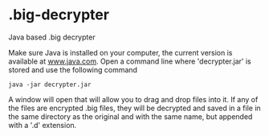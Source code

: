 # .big-decrypter
Java based .big decrypter

Make sure Java is installed on your computer, the current version is available at www.java.com.
Open a command line where 'decrypter.jar' is stored and use the following command

    java -jar decrypter.jar
    
A window will open that will allow you to drag and drop files into it.
If any of the files are encrypted .big files, they will be decrypted and saved in a file in the same directory as the original and with the same name, but appended with a '.d' extension.
